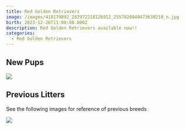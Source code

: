 ```yaml
---
title: Red Golden Retrievers
image: /images/418179892_282972218126912_2557820949473630210_n.jpg
birth: 2023-12-26T11:00:00.000Z
description: Red Golden Retrievers available now!!
categories:
  - Red Golden Retrievers
---
```


## New Pups

![](/images/418179892_282972218126912_2557820949473630210_n.jpg)

## Previous Litters

See the following images for reference of previous breeds

![](/images/312244476_2400452980121071_3031482424269999733_n.jpg)
